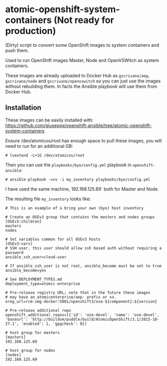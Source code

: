 # atomic-openshift-system-containers (Not ready for production)

(Dirty) script to convert some OpenShift images to system containers and push them.

Used to run OpenShift images Master, Node and OpenVSWitch as system containers.

These images are already uploaded to Docker Hub as `gscrivano/aep`, `gscrivano/node` and `gscrivano/openvswitch` so you can just use the images without rebuilding them.  In facts the Ansible playbook will use them from Docker Hub.

## Installation

These images can be easily installed with: https://github.com/giuseppe/openshift-ansible/tree/atomic-openshift-system-containers

Ensure /dev/atomicos/root has enough space to pull these images, you will need to run for an additional GB:
```
# lvextend -L+1G /dev/atomicos/root
```

Then you can use the `playbooks/byo/config.yml` playbook in `openshift-ansible`:

```
# ansible-playbook -vvv -i my_inventory playbooks/byo/config.yml
```

I have used the same machine, 192.168.125.89` both for Master and Node.

The resulting file `my_inventory` looks like:

```
# This is an example of a bring your own (byo) host inventory

# Create an OSEv3 group that contains the masters and nodes groups
[OSEv3:children]
masters
nodes

# Set variables common for all OSEv3 hosts
[OSEv3:vars]
# SSH user, this user should allow ssh based auth without requiring a password
ansible_ssh_user=cloud-user

# If ansible_ssh_user is not root, ansible_become must be set to true
ansible_become=yes

# See DEPLOYMENT_TYPES.md
deployment_type=atomic-enterprise

# Pre-release registry URL; note that in the future these images 
# may have an atomicenterprise/aep- prefix or so.
oreg_url=rcm-img-docker:5001/openshift3/ose-${component}:${version}

# Pre-release additional repo
openshift_additional_repos=[{'id': 'ose-devel', 'name': 'ose-devel', 'baseurl': 'http://buildvm/puddle/build/AtomicOpenShift/3.1/2015-10-27.1', 'enabled': 1, 'gpgcheck': 0}]

# host group for masters
[masters]
192.168.125.69

# host group for nodes
[nodes]
192.168.125.69
```

